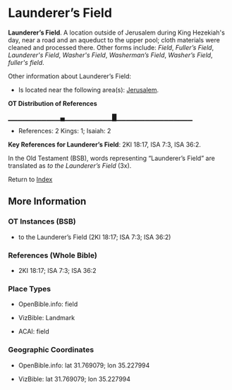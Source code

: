 # Launderer’s Field
**Launderer’s Field**. 
A location outside of Jerusalem during King Hezekiah's day, near a road and an aqueduct to the upper pool; cloth materials were cleaned and processed there. 
Other forms include: 
*Field*, *Fuller’s Field*, *Launderer's Field*, *Washer's Field*, *Washerman’s Field*, *Washer’s Field*, *fuller's field*. 




Other information about Launderer’s Field:


* Is located near the following area(s): 
[Jerusalem](Jerusalem.md). 


**OT Distribution of References**

▁▁▁▁▁▁▁▁▁▁▁▄▁▁▁▁▁▁▁▁▁▁█▁▁▁▁▁▁▁▁▁▁▁▁▁▁▁▁
* References: 2 Kings: 1; Isaiah: 2



**Key References for Launderer’s Field**: 
2KI 18:17, ISA 7:3, ISA 36:2. 


In the Old Testament (BSB), words representing “Launderer’s Field” are translated as 
*to the Launderer’s Field* (3x). 




Return to [Index](00-Index.md)

## More Information

### OT Instances (BSB)

* to the Launderer’s Field (2KI 18:17; ISA 7:3; ISA 36:2)



### References (Whole Bible)

* 2KI 18:17; ISA 7:3; ISA 36:2


### Place Types

* OpenBible.info: field

* VizBible: Landmark

* ACAI: field



### Geographic Coordinates

* OpenBible.info: lat 31.769079; lon 35.227994

* VizBible: lat 31.769079; lon 35.227994




